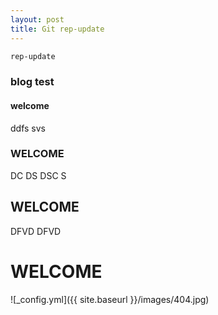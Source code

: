 ```yaml
---
layout: post
title: Git rep-update
---
```


```bash
rep-update
```
### blog test

####   welcome
ddfs
svs


### WELCOME
DC
DS
DSC
S
## WELCOME

DFVD
DFVD

# WELCOME

![_config.yml]({{ site.baseurl }}/images/404.jpg)



